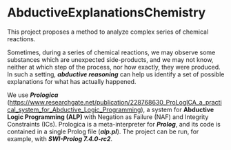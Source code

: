AbductiveExplanationsChemistry
===============================

This project proposes a method to analyze complex series of chemical reactions.

Sometimes, during a series of chemical reactions, we may observe some substances which are unexpected side-products,
and we may not know, neither at which step of the process, nor how exactly, they were produced.
In such a setting, **_abductive reasoning_** can help us identify a set of possible explanations for what has actually happened. 

We use **_Prologica_** (https://www.researchgate.net/publication/228768630_ProLogICA_a_practical_system_for_Abductive_Logic_Programming),
a system for **Abductive Logic Programming (ALP)** with Negation as Failure (NAF) and Integrity Constraints (ICs).
Prologica is a meta-interpreter for **_Prolog_**, and its code is contained in a single Prolog file (**_alp.pl_**).
The project can be run, for example, with **_SWI-Prolog 7.4.0-rc2_**.

